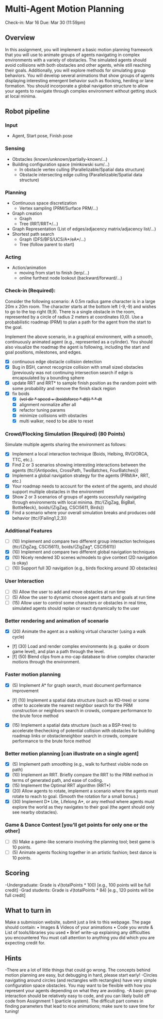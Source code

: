 # Multi-Agent Motion Planning
Check-in: Mar 16
Due: Mar 30 (11:59pm)

## Overview
In this assignment, you will implement a basic motion planning framework that you
will use to animate groups of agents navigating in complex environments with a
variety of obstacles. The simulated agents should avoid collisions with both
obstacles and other agents, while still reaching their goals. Additionally, you will
explore methods for simulating group behaviors. You will develop several
animations that show groups of agents displaying interesting emergent behavior
such as flocking, herding or lane formation. You should incorporate a global
navigation structure to allow your agents to navigate through complex environment
without getting stuck at local minima.

## Robot pipeline
### Input
- Agent, Start pose, Finish pose

### Sensing
- Obstacles (known/unknown/partially-known/...)
- Building configuration space (minkowski sum/...)
    - In obstacle vertex culling (Parallelizable/Spatial data structure)
    - Obstacle intersecting edge culling (Parallelizable/Spatial data structure)

### Planning
- Continuous space discretization
    - Vertex sampling (PRM/Surface PRM/...)
- Graph creation
    - Graph
    - Tree (RRT/RRT*/...)
- Graph Representation (List of edges/adjacency matrix/adjacency list/...)
- Shortest path search
    - Graph (DFS/BFS/UCS/A*/eA*/...)
    - Tree (follow parent to start)

### Acting
- Action/animation
    - moving from start to finish (lerp/...)
    - online furthest node lookout (backward/forward/...)

### Check-in (Required):
Consider the following scenario:
A 0.5m radius game character is in a large 20m x 20m room.
The character starts at the bottom left (-9,-9) and wishes to go to the top right (9,9).
There is a single obstacle in the room, represented by a circle of radius 2 meters at coordinates (0,0).
Use a probabilistic roadmap (PRM) to plan a path for the agent from the start to the goal.

Implement the above scenario, in a graphical environment, with a smooth,
continuously animated agent (e.g., represented as a cylinder). You should also
visualize the roadmap the agent is following, including the start and goal positions,
milestones, and edges.

 - [x] continuous edge obstacle collision detection
 - [x] Bug in BSH, cannot recognize collision with small sized obstacles [previously was not continuing intersection search if edge is encapsulated by a bounding sphere
 - [x] update RRT and RRT* to sample finish position as the random point with some probability and remove the finish slack region
 - [x] fix boids
    - [x] ~~(vel dir * speed + (boidsforce * dt)) * * dt~~
    - [x] alignment normalize after all
    - [x] refactor tuning params
    - [x] minimize collisions with obstacles
    - [x] multi walker, need to be able to reset

### Crowd/Flocking Simulation (Required) (80 Points)
Simulate multiple agents sharing the environment as follows:
 - [x] Implement a local interaction technique (Boids, Helbing, RVO/ORCA, TTC, etc.).
 - [x] Find 2 or 3 scenarios showing interesting interactions between the agents
      (ttc/{Antipodes, CrossPath, TwoBatches, FourBatches})
 - [x] Implement a global navigation strategy for the agents (PRM/A*, RRT, etc.)
 - [x] Your roadmap needs to account for the extent of the agents, and should support multiple obstacles in the environment
 - [x] Show 2 or 3 scenarios of groups of agents successfully navigating through environments with local minima.
      (ttc/{ZigZag, BigBall, BottleNeck}, boids/{ZigZag, CSCI5611, Birds})
 - [x] Find a scenario where your overall simulation breaks and produces odd behavior
      (ttc/{Failing1,2,3})

### Additional Features
 - [ ] (10) Implement and compare two different group interaction techniques
       (ttc/{ZigZag, CSCI5611}, boids/{ZigZag*, CSCI5611})
 - [x] (10) Implement and compare two different global navigation techniques
 - [x] (10) Nicely rendered 3D scenes w/models to give context (2D navigation is okay)
 - [ ] (10) Support full 3D navigation (e.g., birds flocking around 3D obstacles)

### User Interaction
 - [ ] (5) Allow the user to add and move obstacles at run time
 - [ ] (5) Allow the user to dynamic choose agent starts and goals at run time
 - [ ] (15) Allow user to control some characters or obstacles in real time, simulated agents should replan or react dynamically to the user

### Better rendering and animation of scenario
 - [x] (20) Animate the agent as a walking virtual character (using a walk cycle)
 - [f] (30) Load and render complex environments (e.g. quake or doom game level), and plan a path through the level.
 - [f] (50) Blend clips from a mo-cap database to drive complex character motions through the environment.

### Faster motion planning
 - [x] (5) Implement A* for graph search, must document performance improvement
 - [f] (10) Implement a spatial data structure (such as KD-tree) or some other to accelerate the nearest neighbor search for the PRM construction or neighbors search in crowds, compare performance to the brute force method
 - [x] (15) Implement a spatial data structure (such as a BSP-tree) to accelerate thechecking of potential collision with obstacles for building roadmap links or obstacleneighbor search in crowds, compare performance to the brute force method
 
### Better motion planning [can illustrate on a single agent]
 - [x] (5) Implement path smoothing (e.g., walk to furthest visible node on path)
 - [x] (10) Implement an RRT. Briefly compare the RRT to the PRM method in terms of generated path, and ease of coding.
 - [x] (15) Implement the Optimal RRT algorithm (RRT*)
 - [x] (20) Allow agents to rotate, implement a scenario where the agents must rotate to reach to goal. (Smooth the rotation for a small bonus.)
 - [x] (30) Implement D* Lite, Lifelong A*, or any method where agents must explore the world as they navigates to their goal (the agent should only see nearby obstacles).

### Game & Dance Contest [you’ll get points for only one or the other]
 - [ ] (5) Make a game-like scenario involving the planning tool; best game is 10 points.
 - [ ] (5) Animate agents flocking together in an artistic fashion; best dance is 10 points.

## Scoring
-Undergraduate: Grade is √(totalPoints * 100) [e.g., 100 points will be full credit]
-Grad students: Grade is √(totalPoints * 84) [e.g., 120 points will be full credit]

## What to turn in
Make a submission website, submit just a link to this webpage. The page should
contain:
• Images & Videos of your animations
• Code you wrote & List of tools/libraries you used
• Brief write-up explaining any difficulties you encountered
You must call attention to anything you did which you are expecting credit for.

## Hints
-There are a lot of little things that could go wrong. The concepts behind motion
planning are easy, but debugging in hard, please start early!
-Circles navigating around circles (and rectangles with rectangles) have very simple
configuration space obstacles. You may want to be flexible with how you represent
your agents depending on what they are avoiding.
-A basic group interaction should be relatively easy to code, and you can likely build
off code from Assignment 1 (particle system). The difficult part comes in finding
parameters that lead to nice animations; make sure to save time for tuning!

